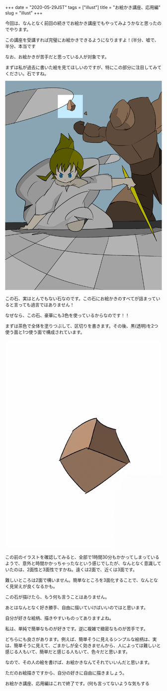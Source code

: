 +++
date = "2020-05-29JST"
tags = ["illust"]
title = "お絵かき講座、応用編"
slug = "illust"
+++

今回は、なんとなく前回の続きでお絵かき講座でもやってみようかなと思ったのでやります。

この講座を受講すれば完璧にお絵かきできるようになりますよ！(半分、嘘で、半分、本当です

なお、お絵かきが苦手だと思っている人が対象です。

まずは私が過去に書いた絵を見てほしいのですが、特にこの部分に注目してみてください。石ですね。

![](https://raw.githubusercontent.com/mba-hack/images/master/illust_2020_05_29_01.png)

この石、実はとんでもない石なのです。この石にお絵かきのすべてが詰まっていると言っても過言ではありません！

なぜなら、この石、豪華にも3色を使っているからなのです！！

まずは茶色で全体を塗りつぶして、区切りを書きます。その後、黒(透明)を2つ使う面と1つ使う面で構成されています。

![](https://raw.githubusercontent.com/mba-hack/images/master/illust_2020_05_29_01.gif)

この前のイラストを確認してみると、全部で1時間30分もかかってしまっているようで、意外と時間かかっちゃったなという感じでしたが、なんとなく意識していたのは、2面性と3面性ですかね。遠くは2面で、近くは3面です。

難しいところは2面で構いません。簡単なところを3面化することで、なんとなく見栄えが良くなるかも。

この石が描けたら、もう何も言うことはありません。

あとはなんとなく好き勝手、自由に描いていけばいいのではと思います。

自分が好きな絵柄、描きやすいものってありますよね。

私は、単純で簡単なものが好きです。逆に複雑で緻密なものが苦手です。

どちらにも良さがあります。例えば、簡単そうに見えるシンプルな絵柄は、実は、簡単そうに見えて、ごまかしが全く効きませんから、人によっては難しいと感じる人もいて、簡単だと感じる人もいて、色々だと思います。

なので、その人の絵を書けば、お絵かきなんてそれでいいんだと思います。

ただのお絵描きですから、自分の好きに自由に描きましょう。

お絵かき講座、応用編はこれで終了です。(何も言ってないような気もする

